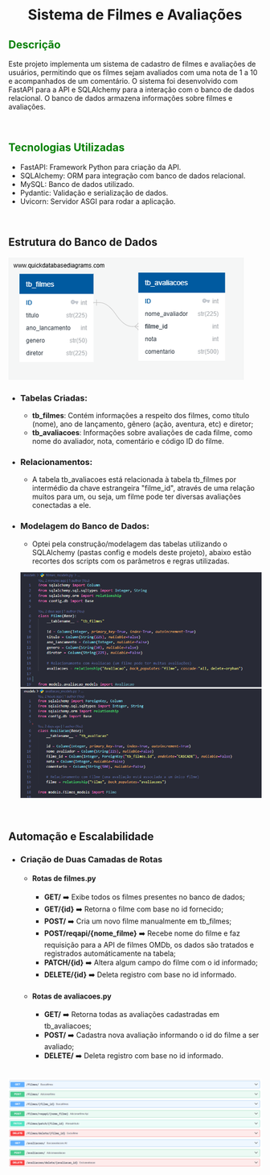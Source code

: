 # <center>Sistema de Filmes e Avaliações

## <font color="green">Descrição</font>
<p>Este projeto implementa um sistema de cadastro de filmes e avaliações de usuários, permitindo que os filmes sejam avaliados com uma nota de 1 a 10 e acompanhados de um comentário. O sistema foi desenvolvido com FastAPI para a API e SQLAlchemy para a interação com o banco de dados relacional. O banco de dados armazena informações sobre filmes e avaliações. </p>
<br>

## <font color="green">Tecnologias Utilizadas</font>
- FastAPI: Framework Python para criação da API.
- SQLAlchemy: ORM para integração com banco de dados relacional.
- MySQL: Banco de dados utilizado.
- Pydantic: Validação e serialização de dados.
- Uvicorn: Servidor ASGI para rodar a aplicação.

<br>


## Estrutura do Banco de Dados

![Exemplo de Diagrama](img/relacao_db.png)

- ### Tabelas Criadas:
  - <strong>tb_filmes</strong>: Contém informações a respeito dos filmes, como título (nome), ano de lançamento, gênero (ação, aventura, etc) e diretor;
  - <strong>tb_avaliacoes</strong>: Informações sobre avaliações de cada filme, como nome do avaliador, nota, comentário e código ID do filme.

- ### Relacionamentos:
  - A tabela tb_avaliacoes está relacionada à tabela tb_filmes por intermédio da chave estrangeira "filme_id", através de uma relação muitos para um, ou seja, um filme pode ter diversas avaliações conectadas a ele.

- ### Modelagem do Banco de Dados:
  - Optei pela construção/modelagem das tabelas utilizando o SQLAlchemy (pastas config e models deste projeto), abaixo estão recortes dos scripts com os parâmetros e regras utilizadas.
  
   ![modelagem de tb_filmes](img/modelagem_tb_filmes.png)
   ![modelagem de tb_avaliacoes](img/modelagem_tb_avaliacoes.png)

<br>

## Automação e Escalabilidade
- ### Criação de Duas Camadas de Rotas
  - #### Rotas de filmes.py
    - <strong>GET/</strong> ➡️ Exibe todos os filmes presentes no banco de dados;
    - <strong>GET/{id}</strong> ➡️ Retorna o filme com base no id fornecido;
    - <strong>POST/</strong> ➡️ Cria um novo filme manualmente em tb_filmes;
    - <strong>POST/reqapi/{nome_filme}</strong> ➡️ Recebe nome do filme e faz requisição para a API de filmes OMDb, os dados são tratados e registrados automáticamente na tabela;
    - <strong>PATCH/{id}</strong> ➡️ Altera algum campo do filme com o id informado;
    - <strong>DELETE/{id}</strong> ➡️ Deleta registro com base no id informado.
  - #### Rotas de avaliacoes.py
    - <strong>GET/</strong> ➡️ Retorna todas as avaliações cadastradas em tb_avaliacoes;
    - <strong>POST/</strong> ➡️ Cadastra nova avaliação informando o id do filme a ser avaliado;
    - <strong>DELETE/</strong> ➡️ Deleta registro com base no id informado.
    
    <br> 

![fastAPI/doc](img/fastapi_doc.png)
